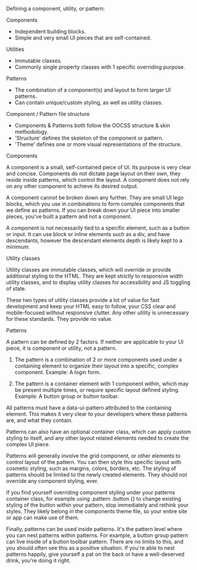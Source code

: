 Defining a component, utility, or pattern:

Components
- Independent building blocks.
- Simple and very small UI pieces that are self-contained.

Utilities
- Immutable classes.
- Commonly single property classes with 1 specific overriding purpose.

Patterns
- The combination of a component(s) and layout to form larger UI patterns.
- Can contain unique/custom styling, as well as utility classes.


Component / Pattern file structure

- Components & Patterns both follow the OOCSS structure & skin methodology.
- 'Structure' defines the skeleton of the component or pattern.
- 'Theme' defines one or more visual representations of the structure.


Components

A component is a small, self-contained piece of UI. Its purpose is very clear
and concise. Components do not dictate page layout on their own, they reside
inside patterns, which control the layout. A component does not rely on any
other component to achieve its desired output.

A component cannot be broken down any further. They are small UI lego blocks,
which you use in combinations to form complex components that we define as
patterns. If you can break down your UI piece into smaller pieces, you've built
a pattern and not a component.

A component is not necessarily tied to a specific element, such as a button or
input. It can use block or inline elements such as a div, and have descendants,
however the descendant elements depth is likely kept to a minimum.


Utility classes

Utility classes are immutable classes, which will override or provide additional
styling to the HTML. They are kept strictly to responsive width utility classes,
and to display utility classes for accessibility and JS toggling of state.

These two types of utility classes provide a lot of value for fast development
and keep your HTML easy to follow, your CSS clear and mobile-focused without
responsive clutter. Any other utility is unnecessary for these standards. They
provide no value.


Patterns

A pattern can be defined by 2 factors. If neither are applicable to your UI
piece, it is component or utility, not a pattern.

1) The pattern is a combination of 2 or more components used under a containing
   element to organize their layout into a specific, complex component.
   Example: A login form.

2) The pattern is a container element with 1 component within, which may
   be present multiple times, or require specific layout defined styling.
   Example: A button group or button toolbar.

All patterns must have a data-ui-pattern attributed to the containing element.
This makes it very clear to your developers where these patterns are, and what
they contain.

Patterns can also have an optional container class, which can apply custom
styling to itself, and any other layout related elements needed to create the
complex UI piece.

Patterns will generally involve the grid component, or other elements to control
layout of the pattern. You can then style this specific layout with cosmetic
styling, such as margins, colors, borders, etc. The styling of patterns should
be limited to the newly created elements. They should not override any component
styling, ever.

If you find yourself overriding component styling under your patterns container
class, for example using .pattern .button {} to change existing styling of the
button within your pattern, stop immediately and rethink your styles. They
likely belong in the components theme file, so your entire site or app can make
use of them.

Finally, patterns can be used inside patterns. It's the pattern level where you
can nest patterns within patterns. For example, a button group pattern can live
inside of a button toolbar pattern. There are no limits to this, and you should
often see this as a positive situation. If you're able to nest patterns happily,
give yourself a pat on the back or have a well-deserved drink, you're doing it
right.
